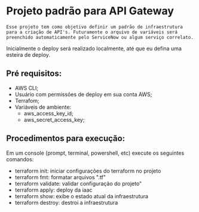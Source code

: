 # Projeto padrão para API Gateway
    Esse projeto tem como objetivo definir um padrão de infraestrutura para a criação de API's. Futuramente o arquivo de variáveis será preenchido automaticamente pelo ServiceNow ou algum serviço correlato.

Inicialmente o deploy será realizado localmente, até que eu defina uma esteira de deploy.  

## Pré requisitos:
- AWS CLI;
- Usuário com permissões de deploy em sua conta AWS;
- Terrafom;
- Variáveis de ambiente:
    - aws_access_key_id;
    - aws_secret_access_key;

## Procedimentos para execução:
Em um console (prompt, terminal, powershell, etc) execute os seguintes comandos:

- terraform init: iniciar configurações do terraform no projeto
- terraform fmt: formatar arquivos ".tf"
- terraform validate: validar configuração do projeto"
- terraform apply: deploy da iaac
- terraform show: exibe o estado atual da infraestrutura
- terraform destroy: destroi a infraestrutura
